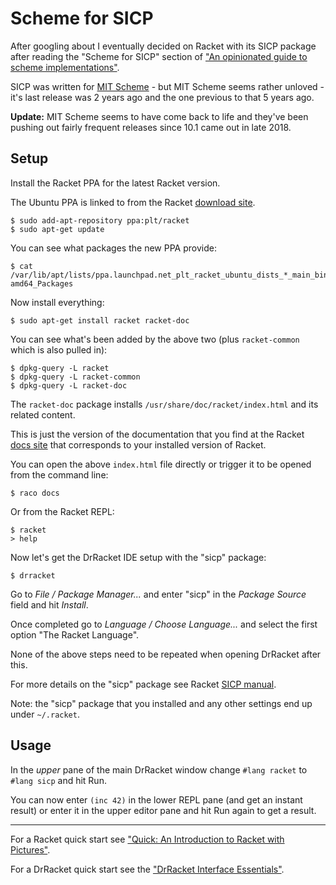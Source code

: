 Scheme for SICP
===============

After googling about I eventually decided on Racket with its SICP package after reading the "Scheme for SICP" section of ["An opinionated guide to scheme implementations"](https://wingolog.org/archives/2013/01/07/an-opinionated-guide-to-scheme-implementations).

SICP was written for [MIT Scheme](https://www.gnu.org/software/mit-scheme/) - but MIT Scheme seems rather unloved - it's last release was 2 years ago and the one previous to that 5 years ago.

**Update:** MIT Scheme seems to have come back to life and they've been pushing out fairly frequent releases since 10.1 came out in late 2018.

Setup
-----

Install the Racket PPA for the latest Racket version.

The Ubuntu PPA is linked to from the Racket [download site](https://download.racket-lang.org/).

    $ sudo add-apt-repository ppa:plt/racket
    $ sudo apt-get update

You can see what packages the new PPA provide:

    $ cat /var/lib/apt/lists/ppa.launchpad.net_plt_racket_ubuntu_dists_*_main_binary-amd64_Packages

Now install everything:

    $ sudo apt-get install racket racket-doc

You can see what's been added by the above two (plus `racket-common` which is also pulled in):

    $ dpkg-query -L racket
    $ dpkg-query -L racket-common
    $ dpkg-query -L racket-doc

The `racket-doc` package installs `/usr/share/doc/racket/index.html` and its related content.

This is just the version of the documentation that you find at the Racket [docs site](https://docs.racket-lang.org/) that corresponds to your installed version of Racket.

You can open the above `index.html` file directly or trigger it to be opened from the command line:

    $ raco docs

Or from the Racket REPL:

    $ racket
    > help

Now let's get the DrRacket IDE setup with the "sicp" package:

    $ drracket 

Go to _File / Package Manager..._ and enter "sicp" in the _Package Source_ field and hit _Install_.

Once completed go to _Language / Choose Language..._ and select the first option "The Racket Language".

None of the above steps need to be repeated when opening DrRacket after this.

For more details on the "sicp" package see Racket [SICP manual](http://docs.racket-lang.org/sicp-manual/).

Note: the "sicp" package that you installed and any other settings end up under `~/.racket`.

Usage
-----

In the _upper_ pane of the main DrRacket window change `#lang racket` to `#lang sicp` and hit Run.

You can now enter `(inc 42)` in the lower REPL pane (and get an instant result) or enter it in the upper editor pane and hit Run again to get a result.

---

For a Racket quick start see ["Quick: An Introduction to Racket with Pictures"](https://docs.racket-lang.org/quick/).

For a DrRacket quick start see the ["DrRacket Interface Essentials"](https://docs.racket-lang.org/drracket/interface-essentials.html).
